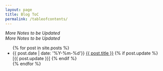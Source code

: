 ```yaml
---
layout: page
title: Blog ToC
permalink: /tableofcontents/
---
```


<div>
  <p><i>More Notes to be Updated <br> More Notes to be Updated </i></p>
</div>

<ul>
  {% for post in site.posts %}
    <li>
      {{ post.date | date: '%Y-%m-%d'}}
      <a href="{{ post.url }}" title="{{ post.excerpt | remove: '<p>' | remove: '</p>' }}">{{ post.title }}</a>
      {% if post.update %}
          [{{ post.update }}]
      {% endif %}
    </li>
  {% endfor %}
</ul>
